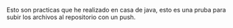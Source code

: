 Esto son practicas que he realizado en casa de java, esto es una pruba para subir los archivos al repositorio con un push.
